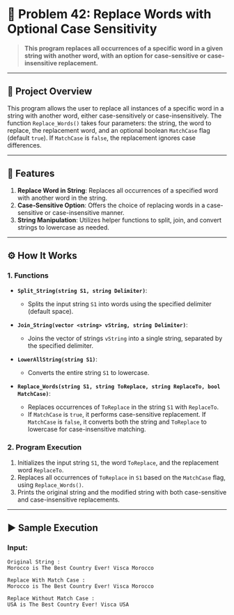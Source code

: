 # 🎯 Problem 42: Replace Words with Optional Case Sensitivity 

> **This program replaces all occurrences of a specific word in a given string with another word, with an option for case-sensitive or case-insensitive replacement.**

---

## 📘 Project Overview
This program allows the user to replace all instances of a specific word in a string with another word, either case-sensitively or case-insensitively. The function `Replace_Words()` takes four parameters: the string, the word to replace, the replacement word, and an optional boolean `MatchCase` flag (default `true`). If `MatchCase` is `false`, the replacement ignores case differences.

---

## 🌟 Features
1. **Replace Word in String**: Replaces all occurrences of a specified word with another word in the string.
2. **Case-Sensitive Option**: Offers the choice of replacing words in a case-sensitive or case-insensitive manner.
3. **String Manipulation**: Utilizes helper functions to split, join, and convert strings to lowercase as needed.

---

## ⚙️ How It Works

### 1. Functions
- **`Split_String(string S1, string Delimiter)`**:
  - Splits the input string `S1` into words using the specified delimiter (default space).
  
- **`Join_String(vector <string> vString, string Delimiter)`**:
  - Joins the vector of strings `vString` into a single string, separated by the specified delimiter.
  
- **`LowerAllString(string S1)`**:
  - Converts the entire string `S1` to lowercase.
  
- **`Replace_Words(string S1, string ToReplace, string ReplaceTo, bool MatchCase)`**:
  - Replaces occurrences of `ToReplace` in the string `S1` with `ReplaceTo`.
  - If `MatchCase` is `true`, it performs case-sensitive replacement. If `MatchCase` is `false`, it converts both the string and `ToReplace` to lowercase for case-insensitive matching.

### 2. Program Execution
1. Initializes the input string `S1`, the word `ToReplace`, and the replacement word `ReplaceTo`.
2. Replaces all occurrences of `ToReplace` in `S1` based on the `MatchCase` flag, using `Replace_Words()`.
3. Prints the original string and the modified string with both case-sensitive and case-insensitive replacements.

---

## ▶️ Sample Execution

### Input:
```plaintext
Original String : 
Morocco is The Best Country Ever! Visca Morocco

Replace With Match Case : 
Morocco is The Best Country Ever! Visca Morocco

Replace Without Match Case : 
USA is The Best Country Ever! Visca USA
